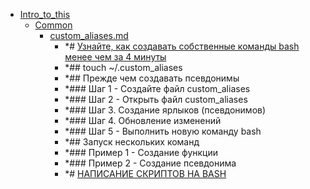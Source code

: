 - <a href = "E:\Node_projects\Node_Way\NBase\_Md\_Index\_Bash\contaners\Intro_to_this\cat.Intro_to_this\dir.Intro_to_this.md">Intro_to_this</a>
    - <a href = "E:\Node_projects\Node_Way\NBase\_Md\_Index\_Bash\contaners\Intro_to_this\Common\cat.Common\dir.Common.md">Common</a>
        - <a href = "E:\Node_projects\Node_Way\NBase\_Md\_Index\_Bash\contaners\Intro_to_this\Common\custom_aliases.md">custom_aliases.md</a>
            - *# [Узнайте, как создавать собственные команды bash менее чем за 4 минуты](https://dev-gang.ru/article/uznaite-kak-sozdavat-sobstvennye-komandy-bash-menee-czem-za-4-minuty-mj650lpidd/)
            - *## touch ~/.custom_aliases
            - *## Прежде чем создавать псевдонимы
            - *### Шаг 1 - Создайте файл custom_aliases
            - *### Шаг 2 - Открыть файл custom_aliases
            - *### Шаг 3. Создание ярлыков (псевдонимов)
            - *### Шаг 4. Обновление изменений
            - *### Шаг 5 - Выполнить новую команду bash
            - *## Запуск нескольких команд
            - *### Пример 1 - Создание функции
            - *### Пример 2 - Создание псевдонима
            - *# [НАПИСАНИЕ СКРИПТОВ НА BASH](https://losst.ru/napisanie-skriptov-na-bash)
    
